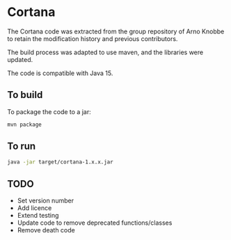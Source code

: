 # Cortana

The Cortana code was extracted from the group repository of Arno Knobbe to retain the modification history and previous contributors.

The build process was adapted to use maven, and the libraries were updated.

The code is compatible with Java 15. 

## To build
To package the code to a jar:
```bash
mvn package
```

## To run
```bash
java -jar target/cortana-1.x.x.jar
```

## TODO

* Set version number
* Add licence
* Extend testing
* Update code to remove deprecated functions/classes
* Remove death code
